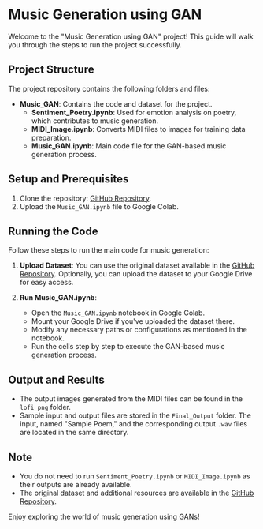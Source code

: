 # Music Generation using GAN

Welcome to the "Music Generation using GAN" project! This guide will walk you through the steps to run the project successfully.

## Project Structure

The project repository contains the following folders and files:

- **Music_GAN**: Contains the code and dataset for the project.
  - **Sentiment_Poetry.ipynb**: Used for emotion analysis on poetry, which contributes to music generation.
  - **MIDI_Image.ipynb**: Converts MIDI files to images for training data preparation.
  - **Music_GAN.ipynb**: Main code file for the GAN-based music generation process.

## Setup and Prerequisites

1. Clone the repository: [GitHub Repository](https://github.com/SarCode/music-generation-using-GAN).
2. Upload the `Music_GAN.ipynb` file to Google Colab.

## Running the Code

Follow these steps to run the main code for music generation:

1. **Upload Dataset**: You can use the original dataset available in the [GitHub Repository](https://github.com/SarCode/music-generation-using-GAN). Optionally, you can upload the dataset to your Google Drive for easy access.

2. **Run Music_GAN.ipynb**:
   - Open the `Music_GAN.ipynb` notebook in Google Colab.
   - Mount your Google Drive if you've uploaded the dataset there.
   - Modify any necessary paths or configurations as mentioned in the notebook.
   - Run the cells step by step to execute the GAN-based music generation process.

## Output and Results

- The output images generated from the MIDI files can be found in the `lofi_png` folder.
- Sample input and output files are stored in the `Final_Output` folder. The input, named "Sample Poem," and the corresponding output `.wav` files are located in the same directory.

## Note

- You do not need to run `Sentiment_Poetry.ipynb` or `MIDI_Image.ipynb` as their outputs are already available.
- The original dataset and additional resources are available in the [GitHub Repository](https://github.com/SarCode/music-generation-using-GAN).

Enjoy exploring the world of music generation using GANs!
